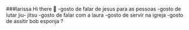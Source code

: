 ###larissa Hi there 👋
-gosto de falar de jesus para as pessoas 
-gosto de lutar jiu- jitsu 
-gosto de falar com a laura 
-gosto de servir na igreja 
-gosto de assitir bob esponja 
?[](https://media.tenor.com/3B7feutfPogAAAAM/claire-dancing.gif)


